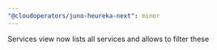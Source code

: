 ```yaml
---
"@cloudoperators/juno-heureka-next": minor
---
```


Services view now lists all services and allows to filter these
